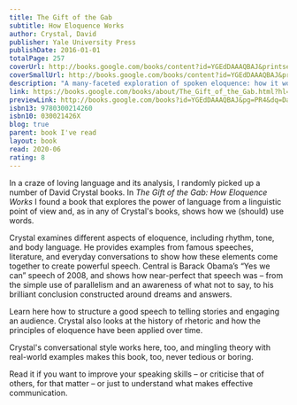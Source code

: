 ```yaml
---
title: The Gift of the Gab
subtitle: How Eloquence Works
author: Crystal, David
publisher: Yale University Press
publishDate: 2016-01-01
totalPage: 257
coverUrl: http://books.google.com/books/content?id=YGEdDAAAQBAJ&printsec=frontcover&img=1&zoom=1&edge=curl&source=gbs_api
coverSmallUrl: http://books.google.com/books/content?id=YGEdDAAAQBAJ&printsec=frontcover&img=1&zoom=5&edge=curl&source=gbs_api
description: "A many-faceted exploration of spoken eloquence: how it works, how it has evolved, and how to tap its remarkable power We all know eloquence when we hear it. But what exactly is it? And how might we gain more of it for ourselves? This entertaining and, yes, eloquent book illuminates the power of language from a linguistic point of view and provides fascinating insights into the way we use words. David Crystal, a world-renowned expert on the history and usage of the English language, probes the intricate workings of eloquence. His lively analysis encompasses everyday situations (wedding speeches, business presentations, storytelling) as well as the oratory of great public gatherings. Crystal focuses on the here and now of eloquent speaking--from pitch, pace, and prosody to jokes, appropriateness, and how to wield a microphone. He explains what is going on moment by moment and examines each facet of eloquence. He also investigates topics such as the way current technologies help or hinder our verbal powers, the psychological effects of verbal excellence, and why certain places or peoples are thought to be more eloquent than others. In the core analysis of the book, Crystal offers an extended and close dissection of Barack Obama's electrifying &quot;Yes we can&quot; speech of 2008, in which the president demonstrated full mastery of virtually every element of eloquence--from the simple use of parallelism and an awareness of what not to say, to his brilliant conclusion constructed around two powerful words: dreams and answers."
link: https://books.google.com/books/about/The_Gift_of_the_Gab.html?hl=&id=YGEdDAAAQBAJ
previewLink: http://books.google.com/books?id=YGEdDAAAQBAJ&pg=PR4&dq=David+Crystal,+The+Gift+of+the+Gab&hl=&as_pt=BOOKS&cd=2&source=gbs_api
isbn13: 9780300214260
isbn10: 030021426X
blog: true
parent: book I've read
layout: book
read: 2020-06
rating: 8
---
```

  
In a craze of loving language and its analysis, I randomly picked up a number of David Crystal books.  In _The Gift of the Gab: How Eloquence Works_ I found a book that explores the power of language from a linguistic point of view and, as in any of Crystal's books, shows how we (should) use words.  
  
Crystal examines different aspects of eloquence, including rhythm, tone, and body language. He provides examples from famous speeches, literature, and everyday conversations to show how these elements come together to create powerful speech. Central is Barack Obama’s “Yes we can” speech of 2008, and shows how near-perfect that speech was – from the simple use of parallelism and an awareness of what not to say, to his brilliant conclusion constructed around dreams and answers.  
  
Learn here how to structure a good speech to telling stories and engaging an audience. Crystal also looks at the history of rhetoric and how the principles of eloquence have been applied over time.  
  
Crystal's conversational style works here, too, and mingling theory with real-world examples makes this book, too, never tedious or boring.  
  
Read it if you want to improve your speaking skills – or criticise that of others, for that matter – or just to understand what makes effective communication.